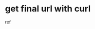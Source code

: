 ---
---


# get final url with curl
[ref](https://stackoverflow.com/questions/3074288/get-final-url-after-curl-is-redirected)
